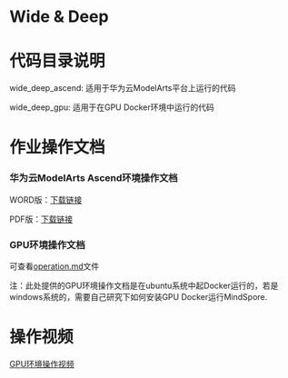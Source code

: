 # Wide & Deep

# 代码目录说明
wide_deep_ascend: 适用于华为云ModelArts平台上运行的代码

wide_deep_gpu: 适用于在GPU Docker环境中运行的代码

# 作业操作文档
### 华为云ModelArts Ascend环境操作文档

WORD版：[下载链接](https://wide-deep-21.obs.cn-north-4.myhuaweicloud.com/Wide_Deep%E4%BD%9C%E4%B8%9A%E6%93%8D%E4%BD%9C%E6%96%87%E6%A1%A3_ascend%E7%8E%AF%E5%A2%83.docx)

PDF版：[下载链接](https://wide-deep-21.obs.cn-north-4.myhuaweicloud.com/Wide_Deep%E4%BD%9C%E4%B8%9A%E6%93%8D%E4%BD%9C%E6%96%87%E6%A1%A3_ascend%E7%8E%AF%E5%A2%83.pdf)

### GPU环境操作文档
可查看[operation.md](https://github.com/mindspore-ai/mindspore-21-days-tutorials/blob/main/chapter5/wide_deep_gpu/operation.md)文件

注：此处提供的GPU环境操作文档是在ubuntu系统中起Docker运行的，若是windows系统的，需要自己研究下如何安装GPU Docker运行MindSpore.

# 操作视频
[GPU环境操作视频](https://wide-deep-21.obs.cn-north-4.myhuaweicloud.com/%E6%93%8D%E4%BD%9C%E8%A7%86%E9%A2%91.mp4)
